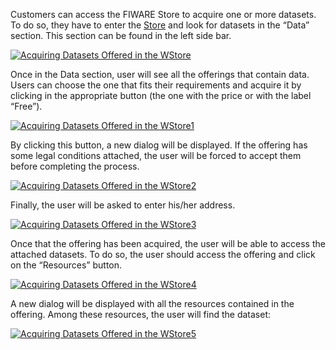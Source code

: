 Customers can access the FIWARE Store to acquire one or more datasets.
To do so, they have to enter the
[Store](https://account.lab.fiware.org/users/sign_in) and look for
datasets in the “Data” section. This section can be found in the left
side bar.

[![Acquiring Datasets Offered in the
WStore](/uploads/2015/04/Acquiring-Datasets-Offered-in-the-WStore.png)](/uploads/2015/04/Acquiring-Datasets-Offered-in-the-WStore.png)

Once in the Data section, user will see all the offerings that contain
data. Users can choose the one that fits their requirements and acquire
it by clicking in the appropriate button (the one with the price or with
the label “Free”).

[![Acquiring Datasets Offered in the
WStore1](/uploads/2015/04/Acquiring-Datasets-Offered-in-the-WStore1.png)](/uploads/2015/04/Acquiring-Datasets-Offered-in-the-WStore1.png)

By clicking this button, a new dialog will be displayed. If the offering
has some legal conditions attached, the user will be forced to accept
them before completing the process. 

[![Acquiring Datasets Offered in the
WStore2](/uploads/2015/04/Acquiring-Datasets-Offered-in-the-WStore2.png)](/uploads/2015/04/Acquiring-Datasets-Offered-in-the-WStore2.png)

Finally, the user will be asked to enter his/her address.

[![Acquiring Datasets Offered in the
WStore3](/uploads/2015/04/Acquiring-Datasets-Offered-in-the-WStore3.png)](/uploads/2015/04/Acquiring-Datasets-Offered-in-the-WStore3.png)

Once that the offering has been acquired, the user will be able to
access the attached datasets. To do so, the user should access the
offering and click on the “Resources” button.

[![Acquiring Datasets Offered in the
WStore4](/uploads/2015/04/Acquiring-Datasets-Offered-in-the-WStore4.png)](/uploads/2015/04/Acquiring-Datasets-Offered-in-the-WStore4.png)

A new dialog will be displayed with all the resources contained in the
offering. Among these resources, the user will find the dataset:

[![Acquiring Datasets Offered in the
WStore5](/uploads/2015/04/Acquiring-Datasets-Offered-in-the-WStore5.png)](/uploads/2015/04/Acquiring-Datasets-Offered-in-the-WStore5.png)
